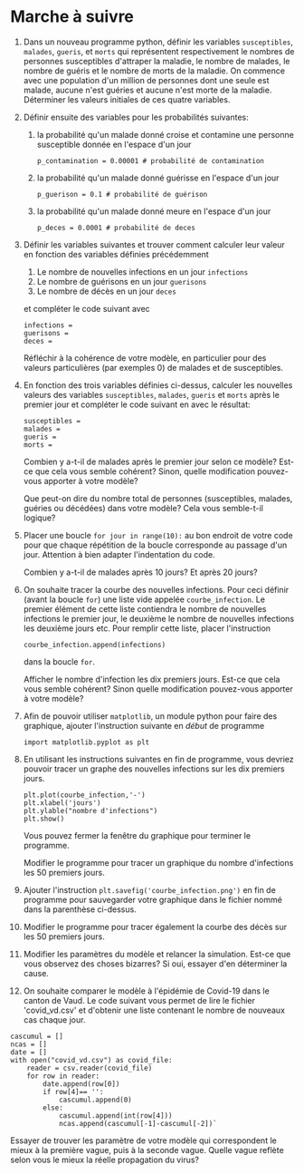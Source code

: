# Marche à suivre


1. Dans un nouveau programme python, définir les variables `susceptibles`, `malades`, `gueris`, et `morts` qui représentent respectivement le nombres de personnes susceptibles d'attraper la maladie, le nombre de malades, le nombre de guéris et le nombre de morts de la maladie. On commence avec une population d'un million de personnes dont une seule est malade, aucune n'est guéries et aucune n'est morte de la maladie. Déterminer les valeurs initiales de ces quatre variables.

1. Définir ensuite des variables pour les probabilités suivantes:

    1. la probabilité qu'un malade donné croise et contamine une personne susceptible donnée en l'espace d'un jour
        ```
        p_contamination = 0.00001 # probabilité de contamination
        ``` 
    1. la probabilité qu'un malade donné guérisse en l'espace d'un jour
        ```
        p_guerison = 0.1 # probabilité de guérison
        ``` 
    1. la probabilité qu'un malade donné meure en l'espace d'un jour
        ```
        p_deces = 0.0001 # probabilité de deces
        ```
1. Définir les variables suivantes et trouver comment calculer leur valeur en fonction des variables définies précédemment
    
    1. Le nombre de nouvelles infections en un jour `infections`
    1. Le nombre de guérisons en un jour `guerisons`
    1. Le nombre de décès en un jour  `deces`

    et compléter le code suivant avec 
    ```    
    infections = 
    guerisons = 
    deces = 
    ``` 
    Réfléchir à la cohérence de votre modèle, en particulier pour des valeurs particulières (par exemples 0) de malades et de susceptibles. 

1. En fonction des trois variables définies ci-dessus, calculer les nouvelles valeurs des variables `susceptibles`, `malades`, `gueris` et `morts` après le premier jour et compléter le code suivant en avec le résultat:
    ```
    susceptibles = 
    malades = 
    gueris = 
    morts = 
    ```
    Combien y a-t-il de malades après le premier jour selon ce modèle? Est-ce que cela vous semble cohérent? Sinon, quelle modification pouvez-vous apporter à votre modèle?

    Que peut-on dire du nombre total de personnes (susceptibles, malades, guéries ou décédées) dans votre modèle? Cela vous semble-t-il logique?

1. Placer une boucle `for jour in range(10):` au bon endroit de votre code pour que chaque répétition de la boucle corresponde au passage d'un jour. Attention à bien adapter l'indentation du code. 
    
    Combien y a-t-il de malades après 10 jours? Et après 20 jours?

1. On souhaite tracer la courbe des nouvelles infections. Pour ceci définir (avant la boucle `for`) une liste vide appelée `courbe_infection`. Le premier élément de cette liste contiendra le nombre de nouvelles infections le premier jour, le deuxième le nombre de nouvelles infections les deuxième jours etc. 
Pour remplir cette liste, placer l'instruction 
    ```
    courbe_infection.append(infections) 
    ```
    dans la boucle `for`. 
    
    Afficher le nombre d'infection les dix premiers jours. Est-ce que cela vous semble cohérent? Sinon quelle modification pouvez-vous apporter à votre modèle?

1. Afin de pouvoir utiliser `matplotlib`, un module python pour faire des graphique, ajouter l'instruction suivante en *début* de programme 
    ```
    import matplotlib.pyplot as plt
    ````
1. En utilisant les instructions suivantes en fin de programme, vous devriez pouvoir tracer un graphe des nouvelles infections sur les dix premiers jours.
    ```
    plt.plot(courbe_infection,'-')
    plt.xlabel('jours')
    plt.ylable("nombre d'infections")
    plt.show()
    ```
    Vous pouvez fermer la fenêtre du graphique pour terminer le programme. 

    Modifier le programme pour tracer un graphique du nombre d'infections les 50 premiers jours. 
1. Ajouter l'instruction `plt.savefig('courbe_infection.png')` en fin de programme pour sauvegarder votre graphique dans le fichier nommé dans la parenthèse ci-dessus. 

1. Modifier le programme pour tracer également la courbe des décès sur les 50 premiers jours.

1. Modifier les paramètres du modèle et relancer la simulation. Est-ce que vous observez des choses bizarres? Si oui, essayer d'en déterminer la cause.

1. On souhaite comparer le modèle à l'épidémie de Covid-19 dans le canton de Vaud. Le code suivant vous permet de lire le fichier 'covid_vd.csv' et d'obtenir une liste contenant le nombre de nouveaux cas chaque jour. 
```
cascumul = []
ncas = []
date = []
with open("covid_vd.csv") as covid_file:
    reader = csv.reader(covid_file)
    for row in reader:
        date.append(row[0])
        if row[4]== '':
            cascumul.append(0)
        else:
            cascumul.append(int(row[4]))
            ncas.append(cascumul[-1]-cascumul[-2])`

``` 
Essayer de trouver les paramètre de votre modèle qui correspondent le mieux à la première vague, puis à la seconde vague. Quelle vague reflète selon vous le mieux la réelle propagation du virus? 
